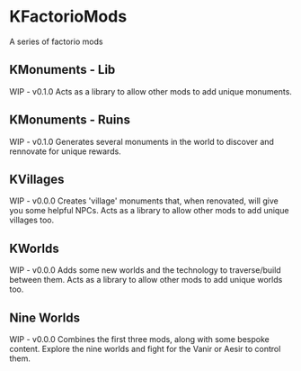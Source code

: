 # KFactorioMods
A series of factorio mods

## KMonuments - Lib
WIP - v0.1.0
Acts as a library to allow other mods to add unique monuments.

## KMonuments - Ruins
WIP - v0.1.0
Generates several monuments in the world to discover and rennovate for unique rewards.

## KVillages
WIP - v0.0.0
Creates 'village' monuments that, when renovated, will give you some helpful NPCs.
Acts as a library to allow other mods to add unique villages too.

## KWorlds
WIP - v0.0.0
Adds some new worlds and the technology to traverse/build between them.
Acts as a library to allow other mods to add unique worlds too.

## Nine Worlds
WIP - v0.0.0
Combines the first three mods, along with some bespoke content.
Explore the nine worlds and fight for the Vanir or Aesir to control them.
